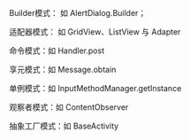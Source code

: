 Builder模式： 如 AlertDialog.Builder；

适配器模式： 如 GridView、ListView 与 Adapter

命令模式：如 Handler.post

享元模式：如 Message.obtain

单例模式：如 InputMethodManager.getInstance

观察者模式：如 ContentObserver

抽象工厂模式：如 BaseActivity



 